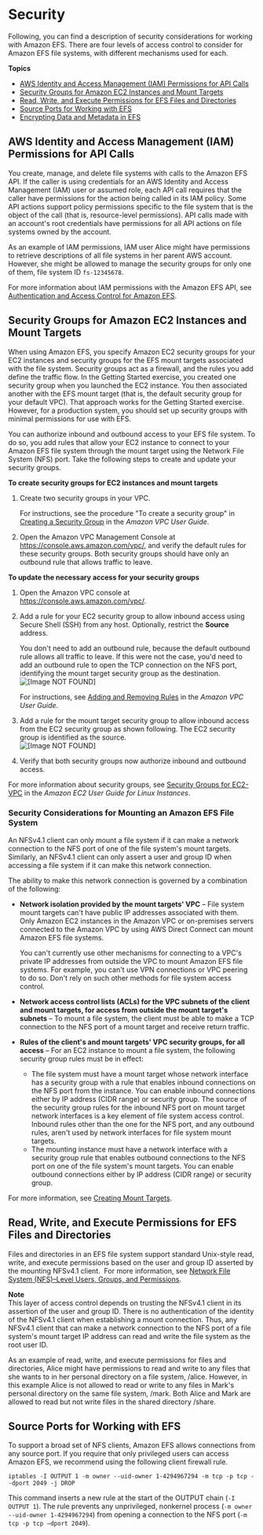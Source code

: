 # Security<a name="security-considerations"></a>

Following, you can find a description of security considerations for working with Amazon EFS\. There are four levels of access control to consider for Amazon EFS file systems, with different mechanisms used for each\.

**Topics**
+ [AWS Identity and Access Management \(IAM\) Permissions for API Calls](#iam-permissions-for-api-calls)
+ [Security Groups for Amazon EC2 Instances and Mount Targets](#network-access)
+ [Read, Write, and Execute Permissions for EFS Files and Directories](#user-and-group-permissions)
+ [Source Ports for Working with EFS](#source-ports)
+ [Encrypting Data and Metadata in EFS](encryption.md)

## AWS Identity and Access Management \(IAM\) Permissions for API Calls<a name="iam-permissions-for-api-calls"></a>

You create, manage, and delete file systems with calls to the Amazon EFS API\. If the caller is using credentials for an AWS Identity and Access Management \(IAM\) user or assumed role, each API call requires that the caller have permissions for the action being called in its IAM policy\. Some API actions support policy permissions specific to the file system that is the object of the call \(that is, resource\-level permissions\)\. API calls made with an account's root credentials have permissions for all API actions on file systems owned by the account\. 

As an example of IAM permissions, IAM user Alice might have permissions to retrieve descriptions of all file systems in her parent AWS account\. However, she might be allowed to manage the security groups for only one of them, file system ID `fs-12345678`\.

For more information about IAM permissions with the Amazon EFS API, see [Authentication and Access Control for Amazon EFS](auth-and-access-control.md)\.

## Security Groups for Amazon EC2 Instances and Mount Targets<a name="network-access"></a>

When using Amazon EFS, you specify Amazon EC2 security groups for your EC2 instances and security groups for the EFS mount targets associated with the file system\. Security groups act as a firewall, and the rules you add define the traffic flow\. In the Getting Started exercise, you created one security group when you launched the EC2 instance\. You then associated another with the EFS mount target \(that is, the default security group for your default VPC\)\. That approach works for the Getting Started exercise\. However, for a production system, you should set up security groups with minimal permissions for use with EFS\.

You can authorize inbound and outbound access to your EFS file system\. To do so, you add rules that allow your EC2 instance to connect to your Amazon EFS file system through the mount target using the Network File System \(NFS\) port\. Take the following steps to create and update your security groups\.

**To create security groups for EC2 instances and mount targets**

1. Create two security groups in your VPC\.

   For instructions, see the procedure "To create a security group" in [Creating a Security Group](https://docs.aws.amazon.com/vpc/latest/userguide/VPC_SecurityGroups.html#CreatingSecurityGroups) in the *Amazon VPC User Guide*\. 

1. Open the Amazon VPC Management Console at [https://console\.aws\.amazon\.com/vpc/](https://console.aws.amazon.com/vpc/), and verify the default rules for these security groups\. Both security groups should have only an outbound rule that allows traffic to leave\. 

**To update the necessary access for your security groups**

1. Open the Amazon VPC console at [https://console\.aws\.amazon\.com/vpc/](https://console.aws.amazon.com/vpc/)\.

1. Add a rule for your EC2 security group to allow inbound access using Secure Shell \(SSH\) from any host\. Optionally, restrict the **Source** address\. 

   You don't need to add an outbound rule, because the default outbound rule allows all traffic to leave\. If this were not the case, you'd need to add an outbound rule to open the TCP connection on the NFS port, identifying the mount target security group as the destination\.  
![\[Image NOT FOUND\]](http://docs.aws.amazon.com/efs/latest/ug/images/gs-ec2-resources-100.png)

   For instructions, see [Adding and Removing Rules](https://docs.aws.amazon.com/vpc/latest/userguide/VPC_SecurityGroups.html#AddRemoveRules) in the *Amazon VPC User Guide*\. 

1. Add a rule for the mount target security group to allow inbound access from the EC2 security group as shown following\. The EC2 security group is identified as the source\.  
![\[Image NOT FOUND\]](http://docs.aws.amazon.com/efs/latest/ug/images/gs-ec2-resources-120.png)

1. Verify that both security groups now authorize inbound and outbound access\.

For more information about security groups, see [Security Groups for EC2\-VPC](https://docs.aws.amazon.com/AWSEC2/latest/UserGuide/using-network-security.html#vpc-security-groups) in the *Amazon EC2 User Guide for Linux Instances*\. 

### Security Considerations for Mounting an Amazon EFS File System<a name="sg-information"></a>

An NFSv4\.1 client can only mount a file system if it can make a network connection to the NFS port of one of the file system's mount targets\. Similarly, an NFSv4\.1 client can only assert a user and group ID when accessing a file system if it can make this network connection\. 

The ability to make this network connection is governed by a combination of the following:
+ **Network isolation provided by the mount targets' VPC** – File system mount targets can't have public IP addresses associated with them\. Only Amazon EC2 instances in the Amazon VPC or on\-premises servers connected to the Amazon VPC by using AWS Direct Connect can mount Amazon EFS file systems\. 

  You can't currently use other mechanisms for connecting to a VPC's private IP addresses from outside the VPC to mount Amazon EFS file systems\. For example, you can't use VPN connections or VPC peering to do so\. Don't rely on such other methods for file system access control\.
+ **Network access control lists \(ACLs\) for the VPC subnets of the client and mount targets, for access from outside the mount target's subnets** – To mount a file system, the client must be able to make a TCP connection to the NFS port of a mount target and receive return traffic\. 
+ **Rules of the client's and mount targets' VPC security groups, for all access** – For an EC2 instance to mount a file system, the following security group rules must be in effect: 
  +  The file system must have a mount target whose network interface has a security group with a rule that enables inbound connections on the NFS port from the instance\. You can enable inbound connections either by IP address \(CIDR range\) or security group\. The source of the security group rules for the inbound NFS port on mount target network interfaces is a key element of file system access control\. Inbound rules other than the one for the NFS port, and any outbound rules, aren't used by network interfaces for file system mount targets\. 
  +  The mounting instance must have a network interface with a security group rule that enables outbound connections to the NFS port on one of the file system's mount targets\. You can enable outbound connections either by IP address \(CIDR range\) or security group\.

For more information, see [Creating Mount Targets](accessing-fs.md)\.

## Read, Write, and Execute Permissions for EFS Files and Directories<a name="user-and-group-permissions"></a>

Files and directories in an EFS file system support standard Unix\-style read, write, and execute permissions based on the user and group ID asserted by the mounting NFSv4\.1 client\.  For more information, see [Network File System \(NFS\)–Level Users, Groups, and Permissions](accessing-fs-nfs-permissions.md)\.

**Note**  
This layer of access control depends on trusting the NFSv4\.1 client in its assertion of the user and group ID\. There is no authentication of the identity of the NFSv4\.1 client when establishing a mount connection\. Thus, any NFSv4\.1 client that can make a network connection to the NFS port of a file system's mount target IP address can read and write the file system as the root user ID\. 

As an example of read, write, and execute permissions for files and directories, Alice might have permissions to read and write to any files that she wants to in her personal directory on a file system, /alice\. However, in this example Alice is not allowed to read or write to any files in Mark's personal directory on the same file system, /mark\. Both Alice and Mark are allowed to read but not write files in the shared directory /share\. 

## Source Ports for Working with EFS<a name="source-ports"></a>

To support a broad set of NFS clients, Amazon EFS allows connections from any source port\. If you require that only privileged users can access Amazon EFS, we recommend using the following client firewall rule\.

```
iptables -I OUTPUT 1 -m owner --uid-owner 1-4294967294 -m tcp -p tcp --dport 2049 -j DROP
```

This command inserts a new rule at the start of the OUTPUT chain \(`-I OUTPUT 1`\)\. The rule prevents any unprivileged, nonkernel process \(`-m owner --uid-owner 1-4294967294`\) from opening a connection to the NFS port \(`-m tcp -p tcp –dport 2049`\)\.